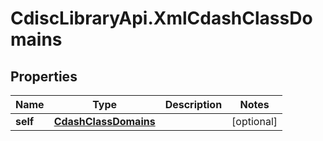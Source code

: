 # CdiscLibraryApi.XmlCdashClassDomains

## Properties

Name | Type | Description | Notes
------------ | ------------- | ------------- | -------------
**self** | [**CdashClassDomains**](CdashClassDomains.md) |  | [optional] 


